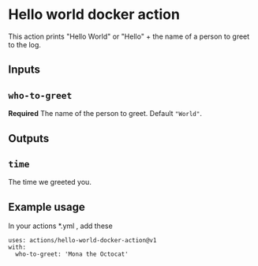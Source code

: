 # Hello world docker action

This action prints "Hello World" or "Hello" + the name of a person to greet to the log.

## Inputs

## `who-to-greet`

**Required** The name of the person to greet. Default `"World"`.

## Outputs

## `time`

The time we greeted you.

## Example usage
In your actions *.yml , add these

```
uses: actions/hello-world-docker-action@v1
with:
  who-to-greet: 'Mona the Octocat'
```
